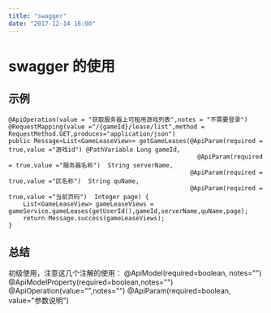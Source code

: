 ```yaml
---
title: "swagger"
date: "2017-12-14 16:00"
---
```


# swagger 的使用

## 示例

```
@ApiOperation(value = "获取服务器上可租用游戏列表",notes = "不需要登录")
@RequestMapping(value ="/{gameId}/lease/list",method = RequestMethod.GET,produces="application/json")
public Message<List<GameLeaseView>> getGameLeases(@ApiParam(required = true,value ="游戏id") @PathVariable Long gameId,
                                                    @ApiParam(required = true,value ="服务器名称")  String serverName,
                                                  @ApiParam(required = true,value ="区名称")  String quName,
                                                  @ApiParam(required = true,value ="当前页码")  Integer page) {
    List<GameLeaseView> gameLeaseViews = gameService.gameLeases(getUserId(),gameId,serverName,quName,page);
    return Message.success(gameLeaseViews);
}
```

## 总结

初级使用，注意这几个注解的使用：
@ApiModel(required=boolean, notes="")
@ApiModelProperty(required=boolean,notes="")
@ApiOperation(value="",notes="")
@ApiParam(required=boolean, value="参数说明")
